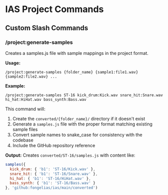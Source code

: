 # IAS Project Commands

## Custom Slash Commands

### /project:generate-samples

Creates a samples.js file with sample mappings in the project format.

**Usage:**
```
/project:generate-samples {folder_name} {sample1:file1.wav} {sample2:file2.wav} ...
```

**Example:**
```
/project:generate-samples ST-16 kick_drum:Kick.wav snare_hit:Snare.wav hi_hat:HiHat.wav bass_synth:Bass.wav
```

This command will:
1. Create the `converted/{folder_name}/` directory if it doesn't exist
2. Generate a `samples.js` file with the proper format matching existing sample files
3. Convert sample names to snake_case for consistency with the codebase
4. Include the GitHub repository reference

**Output:**
Creates `converted/ST-16/samples.js` with content like:
```javascript
samples({
  kick_drum: { 'b1': 'ST-16/Kick.wav' },
  snare_hit: { 'b1': 'ST-16/Snare.wav' },
  hi_hat: { 'b1': 'ST-16/HiHat.wav' },
  bass_synth: { 'b1': 'ST-16/Bass.wav' }
}, 'github:fongelias/ias/main/converted')
```